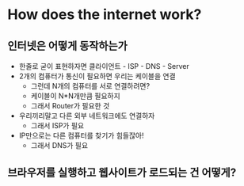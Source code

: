 # How does the internet work?
## 인터넷은 어떻게 동작하는가
- 한줄로 굳이 표현하자면 클라이언트 - ISP - DNS - Server
- 2개의 컴퓨터가 통신이 필요하면 우리는 케이블을 연결
  - 그런데 N개의 컴퓨터를 서로 연결하려면?
  - 케이블이 N*N개만큼 필요하지
  - 그래서 Router가 필요한 것
- 우리끼리말고 다른 외부 네트워크에도 연결하자
  - 그래서 ISP가 필요
- IP만으로는 다른 컴퓨터를 찾기가 힘들잖아!
  - 그래서 DNS가 필요

## 브라우저를 실행하고 웹사이트가 로드되는 건 어떻게?
